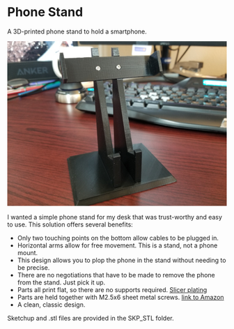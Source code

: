 # Phone Stand
 A 3D-printed phone stand to hold a smartphone.

![The Stand.](./Pics/Scaled_standPic.jpg)

I wanted a simple phone stand for my desk that was trust-worthy and easy to use.  This solution offers several benefits:

- Only two touching points on the bottom allow cables to be plugged in.
- Horizontal arms allow for free movement.  This is a stand, not a phone mount.
- This design allows you to plop the phone in the stand without needing to be precise.
- There are no negotiations that have to be made to remove the phone from the stand.  Just pick it up.
- Parts all print flat, so there are no supports required. [Slicer plating](./Pics/slicer_plating.jpg)
- Parts are held together with M2.5x6 sheet metal screws. [link to Amazon](https://www.amazon.com/gp/product/B01L7PDGXO/ref=ppx_yo_dt_b_search_asin_title?ie=UTF8&psc=1)
- A clean, classic design.

Sketchup and .stl files are provided in the SKP_STL folder. 
